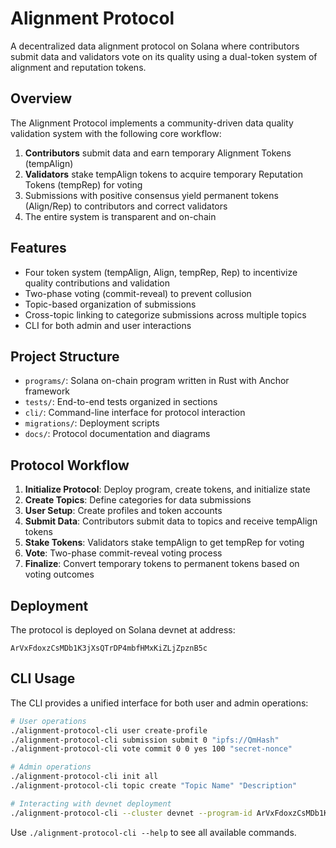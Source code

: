 # Alignment Protocol

A decentralized data alignment protocol on Solana where contributors submit data and validators vote on its quality using a dual-token system of alignment and reputation tokens.

## Overview

The Alignment Protocol implements a community-driven data quality validation system with the following core workflow:

1. **Contributors** submit data and earn temporary Alignment Tokens (tempAlign)
2. **Validators** stake tempAlign tokens to acquire temporary Reputation Tokens (tempRep) for voting
3. Submissions with positive consensus yield permanent tokens (Align/Rep) to contributors and correct validators
4. The entire system is transparent and on-chain

## Features

- Four token system (tempAlign, Align, tempRep, Rep) to incentivize quality contributions and validation
- Two-phase voting (commit-reveal) to prevent collusion
- Topic-based organization of submissions
- Cross-topic linking to categorize submissions across multiple topics
- CLI for both admin and user interactions

## Project Structure

- `programs/`: Solana on-chain program written in Rust with Anchor framework
- `tests/`: End-to-end tests organized in sections
- `cli/`: Command-line interface for protocol interaction
- `migrations/`: Deployment scripts
- `docs/`: Protocol documentation and diagrams

## Protocol Workflow

1. **Initialize Protocol**: Deploy program, create tokens, and initialize state
2. **Create Topics**: Define categories for data submissions
3. **User Setup**: Create profiles and token accounts
4. **Submit Data**: Contributors submit data to topics and receive tempAlign tokens
5. **Stake Tokens**: Validators stake tempAlign to get tempRep for voting
6. **Vote**: Two-phase commit-reveal voting process
7. **Finalize**: Convert temporary tokens to permanent tokens based on voting outcomes

## Deployment

The protocol is deployed on Solana devnet at address:

```
ArVxFdoxzCsMDb1K3jXsQTrDP4mbfHMxKiZLjZpznB5c
```

## CLI Usage

The CLI provides a unified interface for both user and admin operations:

```bash
# User operations
./alignment-protocol-cli user create-profile
./alignment-protocol-cli submission submit 0 "ipfs://QmHash"
./alignment-protocol-cli vote commit 0 0 yes 100 "secret-nonce"

# Admin operations
./alignment-protocol-cli init all
./alignment-protocol-cli topic create "Topic Name" "Description"

# Interacting with devnet deployment
./alignment-protocol-cli --cluster devnet --program-id ArVxFdoxzCsMDb1K3jXsQTrDP4mbfHMxKiZLjZpznB5c query state
```

Use `./alignment-protocol-cli --help` to see all available commands.
